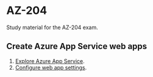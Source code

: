 # AZ-204
Study material for the AZ-204 exam.

## Create Azure App Service web apps
1. [Explore Azure App Service](AppService/Explore.md).
2. [Configure web app settings](AppService/Configure.md).
